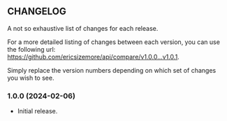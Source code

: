 ## CHANGELOG
A not so exhaustive list of changes for each release.

For a more detailed listing of changes between each version, 
you can use the following url: https://github.com/ericsizemore/api/compare/v1.0.0...v1.0.1. 

Simply replace the version numbers depending on which set of changes you wish to see.

### 1.0.0 (2024-02-06)

  * Initial release.